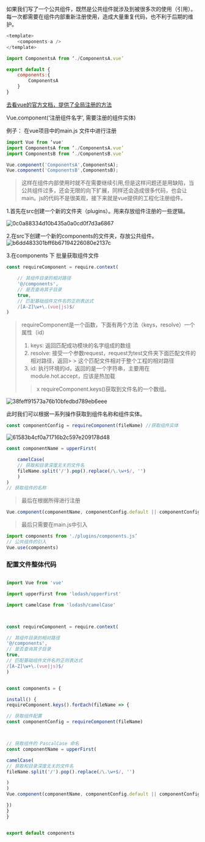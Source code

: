  如果我们写了一个公共组件，既然是公共组件就涉及到被很多次的使用（引用）。
每一次都需要在组件内部重新注册使用，造成大量重复代码，也不利于后期的维护。

```js
<template>
    <components-a />
</template>

import ComponentsA from ‘./ComponentsA.vue’

export default {
    components:{
        ComponentsA
    }
}
```

[去看vue的官方文档，提供了全局注册的方法](https://cn.vuejs.org/v2/guide/componentsregistration.html#%E5%85%A8%E5%B1%80%E6%B3%A8%E5%86%8C)

Vue.component(‘注册组件名字’, 需要注册的组件实体)


例子：
在vue项目中的main.js 文件中进行注册

```js
import Vue from ‘vue'
import ComponentsA from ‘./ComponentsA.vue’
import ComponentsB from ‘./ComponentsB.vue’

Vue.component('ComponentsA',ComponentsA);
Vue.component('ComponentsB',ComponentsB);
```

> 这样在组件内部使用时就不在需要继续引用,但是这样问题还是用缺陷，当公共组件过多，还会无限的向下扩展，同样还会造成很多代码，也会让main。js的代码不是很美观，接下来就是vue提供的工程化注册组件。

1.首先在src创建一个新的文件夹（plugins）。用来存放组件注册的一些逻辑。

![0c0a88334d10b435a0a0cd0f7d3a6867](如何实现组件全局注册和工程化.resources/90C37A90-60EC-48D6-B6F2-96DF1054A043.png)

2.在src下创建一个新的components的文件夹，存放公共组件。![b6dd483301bff6b67194226080e2137c](如何实现组件全局注册和工程化.resources/70D07D65-9CB3-4C6E-B5E6-1AE50AE57F1B.png)

3.在components 下 批量获取组件文件

``` js
const requireComponent = require.context(

    // 其组件目录的相对路径
    '@/components',
    // 是否查询其子目录
    true,
    // 匹配基础组件文件名的正则表达式
    /[A-Z]\w+\.(vue|js)$/
)
```

> requireComponent是一个函数，下面有两个方法（keys，resolve）一个属性（id）
> 1. keys: 返回匹配成功模块的名字组成的数组
> 2. resolve: 接受一个参数request，request为test文件夹下面匹配文件的相对路径，返回> > 这个匹配文件相对于整个工程的相对路径
> 3. id: 执行环境的id，返回的是一个字符串，主要用在module.hot.accept，应该是热加载
>>x requireComponent.keys()获取到文件名的一个数组。

![38feff91573a76b10bfedbd789eb6eee](如何实现组件全局注册和工程化.resources/FE3A8687-51FF-4887-A51D-32C0FDD424F5.png)

此时我们可以根据一系列操作获取到组件名称和组件实体。

``` js
const componentConfig = requireComponent(fileName) //获取组件实体
```

![61583b4cf0a71716b2c597e209178d48](如何实现组件全局注册和工程化.resources/41CDA76B-0219-47D1-9C2F-68F2A1C471F9.png)



``` js
const componentName = upperFirst(

    camelCase(
    // 获取和目录深度无关的文件名
    fileName.split('/').pop().replace(/\.\w+$/, '')
    )
)
// 获取组件的名称
```

> 最后在根据所得进行注册

``` js
Vue.component(componentName, componentConfig.default || componentConfig)

```

> 最后只需要在main.js中引入

``` js
import components from './plugins/components.js’
// 公共组件的引入
Vue.use(components)
```

### 配置文件整体代码

``` js

import Vue from 'vue'

import upperFirst from 'lodash/upperFirst'

import camelCase from 'lodash/camelCase'



const requireComponent = require.context(

// 其组件目录的相对路径
'@/components',
// 是否查询其子目录
true,
// 匹配基础组件文件名的正则表达式
/[A-Z]\w+\.(vue|js)$/
)


const components = {

install() {
requireComponent.keys().forEach(fileName => {

// 获取组件配置
const componentConfig = requireComponent(fileName)



// 获取组件的 PascalCase 命名
const componentName = upperFirst(

camelCase(
// 获取和目录深度无关的文件名
fileName.split('/').pop().replace(/\.\w+$/, '')

)
)
Vue.component(componentName, componentConfig.default || componentConfig)

})
}
}


export default components
```
